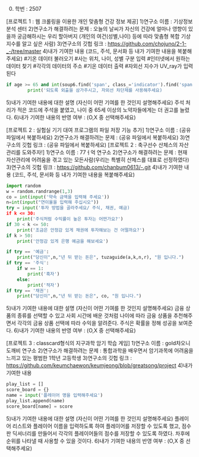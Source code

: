 0. 학번 : 2507

[프로젝트 1 : 웹 크롤링을 이용한 개인 맞춤형 건강 정보 제공]
1)연구소 이름 : 기상정보 분석 센터
2)연구소가 해결하려는 문제 : 오늘의 날씨가 자신의 건강에 얼마나 영향이 있을까 궁금해하시는 우리 할아버지
(개인의 여건(성별,나이) 등에 따라 맞춤형 복합 기상 지수를  알고 싶은 사람)
3)연구소의 깃헙 링크 : https://github.com/chojuno/2-1-_-/tree/master
4)내가 기여한 내용
(코드, 주석, 문서화 등 내가 기여한 내용을 복붙해주세요)
#기온 데이터 불러오기
#사는 위치, 나이, 성별 구분 입력
#인터넷에서 원하는 데이터 찾기
#각각의 데이터의 주소 
#기온 데이터 출력
#자외선 지수가 UV_ray가 입력된다
```python
if age >= 65 and int(soup6.find('span', class_='indicator').find('span', class_='num').text)>2:
        print('되도록 외출을 삼가주시고, 자외선 차단제를 사용해주세요)
```
5)내가 기여한 내용에 대한 설명
(자신이 어떤 기여를 한 것인지 설명해주세요)
주석 처리가 적은 코드에 주석을 붙였고, 나이 중 65세 이상의 노약자들에게는 더 권고를 늘렸다.
6)내가 기여한 내용의 반영 여부 : (O,X 중 선택해주세요)

[프로젝트 2 : 실험실 기기 대여 프로그램의 파일 저장 기능 추가]
1)연구소 이름 : (공유 파일에서 복붙하세요)
2)연구소가 해결하려는 문제 : (공유 파일에서 복붙하세요)
3)연구소의 깃헙 링크 : (공유 파일에서 복붙하세요)
[프로젝트 2 : 축구선수 산체스의 자산관리를 도와주자!]
1)연구소 이름 : 77ㅓ억 연구소
2)연구소가 해결하려는 문제 : 현재 자산관리에 어려움을 겪고 있는 모든사람(우리는 특별히 산체스를 대표로 선정하였다)
3)연구소의 깃헙 링크 : https://github.com/chanbum0613/-.git
4)내가 기여한 내용
(코드, 주석, 문서화 등 내가 기여한 내용을 복붙해주세요)
```python
import random
w = random.randrange(1,3)
co = int(input('약속 금액을 입력해 주세요'))
n=int(input("연이율을 입력해 주십시오"))
try = input('투자 방법을 골라주세요/ 주식, 채권, 예금)
if k <= 30:
	print('주식처럼 수익률이 높은 투자는 어떤가요?')
if 30 < k <= 50:
	print('조금은 안정감 있게 채권에 투자해보는 건 어떨까요?')
if k > 50:
	print('안정감 있게 은행 예금을 해보세요')

if try == '예금':
	print("당신이",n,"년 뒤 받는 돈은", tuzaguide(a,k,n,r), "원 입니다.")
if try == '주식':
	if w == 1:
		print('흑자')
	else:
		print('적자')
if try == '채권':
	print("당신이",n,"년 뒤 받는 돈은", co, "원 입니다.")
```
5)내가 기여한 내용에 대한 설명
(자신이 어떤 기여를 한 것인지 설명해주세요)
금융 상품의 종류를 선택할 수 있고 사회 시간에 배운 것처럼 나이에 따라 금융 상품을 추천해주면서 각각의 금융 상품 선택에 따라 수익을 알려준다. 주식은 확률을 정해 성공을 보여준다.
6)내가 기여한 내용의 반영 여부 : (O,X 중 선택해주세요)

[프로젝트 3 : classcard형식의 지구과학 암기 학습 게임]
1)연구소 이름 : gold챠오니 도깨비 연구소
2)연구소가 해결하려는 문제 : 통합과학을 배우면서 암기과목에 어려움을 느끼고 있는 평범한 1학년 고등학생
3)연구소의 깃헙 링크 : https://github.com/keumchaewon/keumjeong/blob/greatsong/project
4)내가 기여한 내용
```python
play_list = [] 
score_board = {}
name = input('플레이어 명을 입력해주세요')
play_list.append(name)
score_board[name] = score
```
5)내가 기여한 내용에 대한 설명
(자신이 어떤 기여를 한 것인지 설명해주세요)
플레이어 리스트와 플레이어 이름을 입력하도록 하여 플레이어를 저장할 수 있도록 했고, 점수판 딕셔너리를 만들어서 각각의 플레이어들의 점수를 저장할 수 있도록 하였다. 차후에 순위를 나타낼 때 사용할 수 있을 것이다.
6)내가 기여한 내용의 반영 여부 : (O,X 중 선택해주세요)

